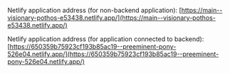 Netlify application address (for non-backend application):
[https://main--visionary-pothos-e53438.netlify.app/](https://main--visionary-pothos-e53438.netlify.app/)

Netlify application address (for application connected to backend):
[https://650359b75923cf193b85ac19--preeminent-pony-526e04.netlify.app/](https://650359b75923cf193b85ac19--preeminent-pony-526e04.netlify.app/)
